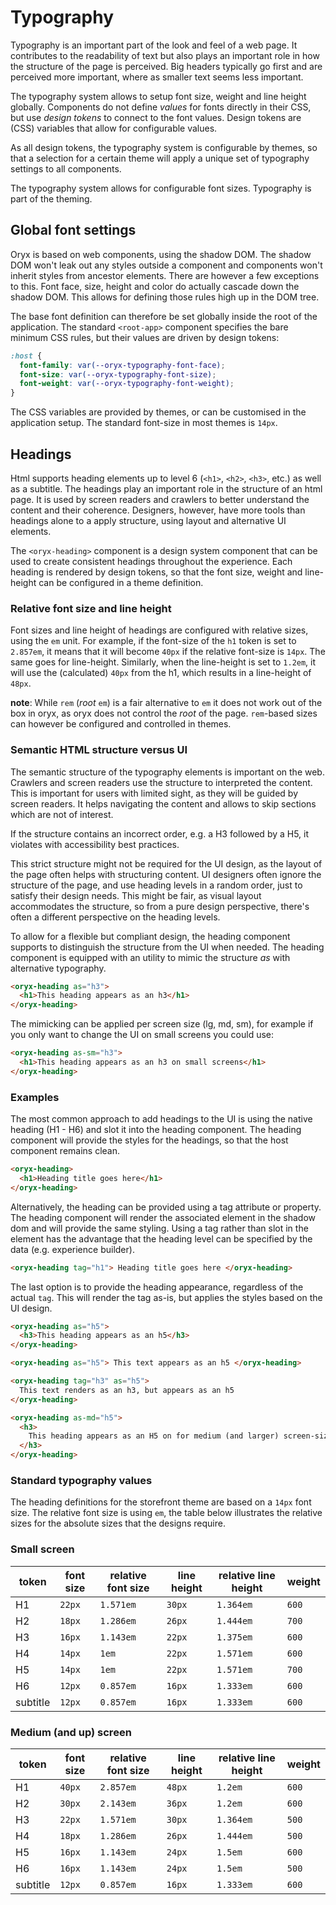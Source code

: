 # Typography

Typography is an important part of the look and feel of a web page. It contributes to the readability of text but also plays an important role in how the structure of the page is perceived. Big headers typically go first and are perceived more important, where as smaller text seems less important.

The typography system allows to setup font size, weight and line height globally. Components do not define _values_ for fonts directly in their CSS, but use _design tokens_ to connect to the font values. Design tokens are (CSS) variables that allow for configurable values.

As all design tokens, the typography system is configurable by themes, so that a selection for a certain theme will apply a unique set of typography settings to all components.

The typography system allows for configurable font sizes. Typography is part of the theming.

## Global font settings

Oryx is based on web components, using the shadow DOM. The shadow DOM won't leak out any styles outside a component and components won't inherit styles from ancestor elements. There are however a few exceptions to this. Font face, size, height and color do actually cascade down the shadow DOM. This allows for defining those rules high up in the DOM tree.

The base font definition can therefore be set globally inside the root of the application. The standard `<root-app>` component specifies the bare minimum CSS rules, but their values are driven by design tokens:

```css
:host {
  font-family: var(--oryx-typography-font-face);
  font-size: var(--oryx-typography-font-size);
  font-weight: var(--oryx-typography-font-weight);
}
```

The CSS variables are provided by themes, or can be customised in the application setup. The standard font-size in most themes is `14px`.

## Headings

Html supports heading elements up to level 6 (`<h1>`, `<h2>`, `<h3>`, etc.) as well as a subtitle. The headings play an important role in the structure of an html page. It is used by screen readers and crawlers to better understand the content and their coherence. Designers, however, have more tools than headings alone to a apply structure, using layout and alternative UI elements.

The `<oryx-heading>` component is a design system component that can be used to create consistent headings throughout the experience. Each heading is rendered by design tokens, so that the font size, weight and line-height can be configured in a theme definition.

### Relative font size and line height

Font sizes and line height of headings are configured with relative sizes, using the `em` unit. For example, if the font-size of the `h1` token is set to `2.857em`, it means that it will become `40px` if the relative font-size is `14px`. The same goes for line-height. Similarly, when the line-height is set to `1.2em`, it will use the (calculated) `40px` from the h1, which results in a line-height of `48px`.

**note**: While `rem` (_root_ `em`) is a fair alternative to `em` it does not work out of the box in oryx, as oryx does not control the _root_ of the page. `rem`-based sizes can however be configured and controlled in themes.

### Semantic HTML structure versus UI

The semantic structure of the typography elements is important on the web. Crawlers and screen readers use the structure to interpreted the content. This is important for users with limited sight, as they will be guided by screen readers. It helps navigating the content and allows to skip sections which are not of interest.

If the structure contains an incorrect order, e.g. a H3 followed by a H5, it violates with accessibility best practices.

This strict structure might not be required for the UI design, as the layout of the page often helps with structuring content. UI designers often ignore the structure of the page, and use heading levels in a random order, just to satisfy their design needs. This might be fair, as visual layout accommodates the structure, so from a pure design perspective, there's often a different perspective on the heading levels.

To allow for a flexible but compliant design, the heading component supports to distinguish the structure from the UI when needed. The heading component is equipped with an utility to mimic the structure _as_ with alternative typography.

```html
<oryx-heading as="h3">
  <h1>This heading appears as an h3</h1>
</oryx-heading>
```

The mimicking can be applied per screen size (lg, md, sm), for example if you only want to change the UI on small screens you could use:

```html
<oryx-heading as-sm="h3">
  <h1>This heading appears as an h3 on small screens</h1>
</oryx-heading>
```

### Examples

The most common approach to add headings to the UI is using the native heading (H1 - H6) and slot it into the heading component. The heading component will provide the styles for the headings, so that the host component remains clean.

```html
<oryx-heading>
  <h1>Heading title goes here</h1>
</oryx-heading>
```

Alternatively, the heading can be provided using a tag attribute or property. The heading component will render the associated element in the shadow dom and will provide the same styling. Using a tag rather than slot in the element has the advantage that the heading level can be specified by the data (e.g. experience builder).

```html
<oryx-heading tag="h1"> Heading title goes here </oryx-heading>
```

The last option is to provide the heading appearance, regardless of the actual `tag`. This will render the tag as-is, but applies the styles based on the UI design.

```html
<oryx-heading as="h5">
  <h3>This heading appears as an h5</h3>
</oryx-heading>

<oryx-heading as="h5"> This text appears as an h5 </oryx-heading>

<oryx-heading tag="h3" as="h5">
  This text renders as an h3, but appears as an h5
</oryx-heading>

<oryx-heading as-md="h5">
  <h3>
    This heading appears as an H5 on for medium (and larger) screen-size devices
  </h3>
</oryx-heading>
```

### Standard typography values

The heading definitions for the storefront theme are based on a `14px` font size. The relative font size is using `em`, the table below illustrates the relative sizes for the absolute sizes that the designs require.

### Small screen

| token    | font size | relative font size | line height | relative line height | weight |
| -------- | --------- | ------------------ | ----------- | -------------------- | ------ |
| H1       | `22px`    | `1.571em`          | `30px`      | `1.364em`            | `600`  |
| H2       | `18px`    | `1.286em`          | `26px`      | `1.444em`            | `700`  |
| H3       | `16px`    | `1.143em`          | `22px`      | `1.375em`            | `600`  |
| H4       | `14px`    | `1em`              | `22px`      | `1.571em`            | `600`  |
| H5       | `14px`    | `1em`              | `22px`      | `1.571em`            | `700`  |
| H6       | `12px`    | `0.857em`          | `16px`      | `1.333em`            | `600`  |
| subtitle | `12px`    | `0.857em`          | `16px`      | `1.333em`            | `600`  |

### Medium (and up) screen

| token    | font size | relative font size | line height | relative line height | weight |
| -------- | --------- | ------------------ | ----------- | -------------------- | ------ |
| H1       | `40px`    | `2.857em`          | `48px`      | `1.2em`              | `600`  |
| H2       | `30px`    | `2.143em`          | `36px`      | `1.2em`              | `600`  |
| H3       | `22px`    | `1.571em`          | `30px`      | `1.364em`            | `500`  |
| H4       | `18px`    | `1.286em`          | `26px`      | `1.444em`            | `500`  |
| H5       | `16px`    | `1.143em`          | `24px`      | `1.5em`              | `600`  |
| H6       | `16px`    | `1.143em`          | `24px`      | `1.5em`              | `500`  |
| subtitle | `12px`    | `0.857em`          | `16px`      | `1.333em`            | `600`  |
